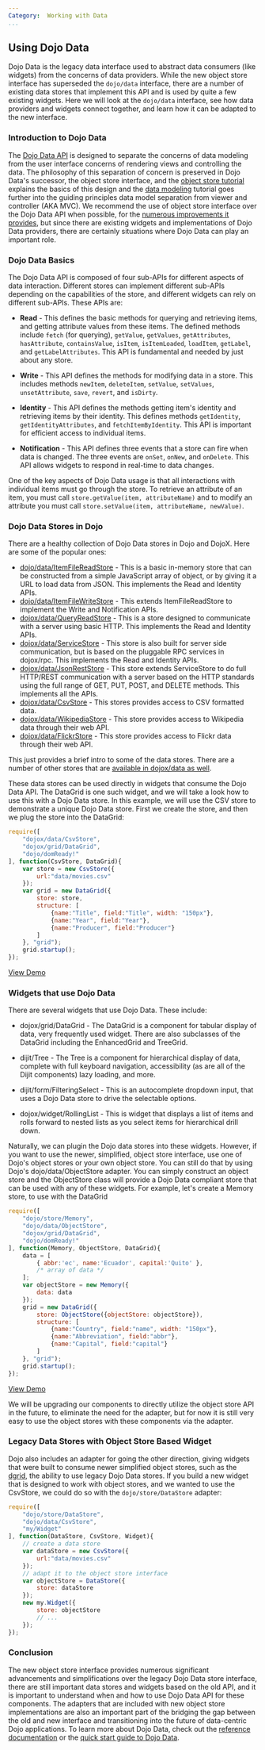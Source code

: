 ```yaml
---
Category:  Working with Data
...
```


## Using Dojo Data

Dojo Data is the legacy data interface used to abstract data consumers (like widgets) from the concerns of data providers. While the new object store interface has superseded the `dojo/data` interface, there are a number of existing data stores that implement this API and is used by quite a few existing widgets. Here we will look at the `dojo/data` interface, see how data providers and widgets connect together, and learn how it can be adapted to the new interface.

### Introduction to Dojo Data

The [Dojo Data API](/reference-guide/1.10/dojo/data.html) is designed to separate the concerns of data modeling from the user interface concerns of rendering views and controlling the data. The philosophy of this separation of concern is preserved in Dojo Data's successor, the object store interface, and the [object store tutorial](../intro_dojo_store/) explains the basics of this design and the [data modeling](../data_modeling/) tutorial goes further into the guiding principles data model separation from viewer and controller (AKA MVC).
We recommend the use of object store interface over the Dojo Data API when possible, for the [numerous improvements it provides](http://www.sitepen.com/blog/2011/02/15/dojo-object-stores/), but since there are existing widgets and implementations of Dojo Data providers, there are certainly situations where Dojo Data can play an important role.

### Dojo Data Basics

The Dojo Data API is composed of four sub-APIs for different aspects of data interaction. Different stores can implement different sub-APIs depending on the capabilities of the store, and different widgets can rely on different sub-APIs. These APIs are:

*   **Read** - This defines the basic methods for querying and retrieving items, and getting attribute values from these items. The defined methods include `fetch` (for querying), `getValue`, `getValues`, `getAttributes`, `hasAttribute`, `containsValue`, `isItem`, `isItemLoaded`, `loadItem`, `getLabel`, and `getLabelAttributes`. This API is fundamental and needed by just about any store.

*   **Write** - This API defines the methods for modifying data in a store. This includes methods `newItem`, `deleteItem`, `setValue`, `setValues`, `unsetAttribute`, `save`, `revert`, and `isDirty`.

*   **Identity** - This API defines the methods getting item's identity and retrieving items by their identity. This defines methods `getIdentity`, `getIdentityAttributes`, and `fetchItemByIdentity`. This API is important for efficient access to individual items.

*   **Notification** - This API defines three events that a store can fire when data is changed. The three events are `onSet`, `onNew`, and `onDelete`. This API allows widgets to respond in real-time to data changes.

One of the key aspects of Dojo Data usage is that all interactions with individual items must go through the store. To retrieve an attribute of an item, you must call `store.getValue(item, attributeName)` and to modify an attribute you must call `store.setValue(item, attributeName, newValue)`.

### Dojo Data Stores in Dojo

There are a healthy collection of Dojo Data stores in Dojo and DojoX. Here are some of the popular ones:

*   [dojo/data/ItemFileReadStore](/reference-guide/1.10/dojo/data/ItemFileReadStore.html#dojo-data-itemfilereadstore) - This is a basic in-memory store that can be constructed from a simple JavaScript array of object, or by giving it a URL to load data from JSON. This implements the Read and Identity APIs.
*   [dojo/data/ItemFileWriteStore](/reference-guide/1.10/dojo/data/ItemFileReadStore.html#dojo-data-itemfilewritestore) - This extends ItemFileReadStore to implement the Write and Notification APIs.
*   [dojox/data/QueryReadStore](/reference-guide/1.10/dojox/data/QueryReadStore.html#dojox-data-queryreadstore) - This is a store designed to communicate with a server using basic HTTP. This implements the Read and Identity APIs.
*   [dojox/data/ServiceStore](/reference-guide/1.10/dojox/data/ServiceStore.html#dojox-data-servicestore) - This store is also built for server side communication, but is based on the pluggable RPC services in dojox/rpc. This implements the Read and Identity APIs.
*   [dojox/data/JsonRestStore](/reference-guide/1.10/dojox/data/JsonRestStore.html#dojox-data-jsonreststore) - This store extends ServiceStore to do full HTTP/REST communication with a server based on the HTTP standards using the full range of GET, PUT, POST, and DELETE methods. This implements all the APIs.
*   [dojox/data/CsvStore](/reference-guide/1.10/dojox/data/CsvStore.html#dojox-data-csvstore) - This stores provides access to CSV formatted data.
*   [dojox/data/WikipediaStore](/reference-guide/1.10/dojox/data/WikipediaStore.html#dojox-data-wikipediastore) - This store provides access to Wikipedia data through their web API.
*   [dojox/data/FlickrStore](/reference-guide/1.10/dojox/data/FlickrStore.html#dojox-data-flickrstore) - This store provides access to Flickr data through their web API.

This just provides a brief intro to some of the data stores. There are a number of other stores that are [available in dojox/data as well](http://archive.dojotoolkit.org/nightly/dojotoolkit/dojox/data/).

These data stores can be used directly in widgets that consume the Dojo Data API. The DataGrid is one such widget, and we will take a look how to use this with a Dojo Data store. In this example, we will use the CSV store to demonstrate a unique Dojo Data store. First we create the store, and then we plug the store into the DataGrid:

```js
require([
	"dojox/data/CsvStore",
	"dojox/grid/DataGrid",
	"dojo/domReady!"
], function(CsvStore, DataGrid){
	var store = new CsvStore({
		url:"data/movies.csv"
	});
	var grid = new DataGrid({
		store: store,
		structure: [
			{name:"Title", field:"Title", width: "150px"},
			{name:"Year", field:"Year"},
			{name:"Producer", field:"Producer"}
		]
	}, "grid");
	grid.startup();
});
```
<a href="demo/demo.html" class="button">View Demo</a>

### Widgets that use Dojo Data

There are several widgets that use Dojo Data. These include:

*   dojox/grid/DataGrid - The DataGrid is a component for tabular display of data, very frequently used widget. There are also subclasses of the DataGrid including the EnhancedGrid and TreeGrid.

*   dijit/Tree - The Tree is a component for hierarchical display of data, complete with full keyboard navigation, accessibility (as are all of the Dijit components) lazy loading, and more.

*   dijit/form/FilteringSelect - This is an autocomplete dropdown input, that uses a Dojo Data store to drive the selectable options.

*   dojox/widget/RollingList - This is widget that displays a list of items and rolls forward to nested lists as you select items for hierarchical drill down.

Naturally, we can plugin the Dojo data stores into these widgets. However, if you want to use the newer, simplified, object store interface, use one of Dojo's object stores or your own object store. You can still do that by using Dojo's dojo/data/ObjectStore adapter. You can simply construct an object store and the ObjectStore class will provide a Dojo Data compliant store that can be used with any of these widgets. For example, let's create a Memory store, to use with the DataGrid

```js
require([
	"dojo/store/Memory",
	"dojo/data/ObjectStore",
	"dojox/grid/DataGrid",
	"dojo/domReady!"
], function(Memory, ObjectStore, DataGrid){
	data = [
		{ abbr:'ec', name:'Ecuador', capital:'Quito' },
		/* array of data */
	];
	var objectStore = new Memory({
		data: data
	});
	grid = new DataGrid({
		store: ObjectStore({objectStore: objectStore}),
		structure: [
			{name:"Country", field:"name", width: "150px"},
			{name:"Abbreviation", field:"abbr"},
			{name:"Capital", field:"capital"}
		]
	}, "grid");
	grid.startup();
});
```

<a href="demo/store-adapter.html" class="button">View Demo</a>

We will be upgrading our components to directly utilize the object store API in the future, to eliminate the need for the adapter, but for now it is still very easy to use the object stores with these components via the adapter.

### Legacy Data Stores with Object Store Based Widget

Dojo also includes an adapter for going the other direction, giving widgets that were built to consume newer simplified object stores, such as the [dgrid](http://dgrid.io/), the ability to use legacy Dojo Data stores. If you build a new widget that is designed to work with object stores, and we wanted to use the CsvStore, we could do so with the `dojo/store/DataStore` adapter:

```js
require([
	"dojo/store/DataStore",
	"dojo/data/CsvStore",
	"my/Widget"
], function(DataStore, CsvStore, Widget){
	// create a data store
	var dataStore = new CsvStore({
		url:"data/movies.csv"
	});
	// adapt it to the object store interface
	var objectStore = DataStore({
		store: dataStore
	});
	new my.Widget({
		store: objectStore
		// ...
	});
});
```

### Conclusion

The new object store interface provides numerous significant advancements and simplifications over the legacy Dojo Data store interface, there are still important data stores and widgets based on the old API, and it is important to understand when and how to use Dojo Data API for these components. The adapters that are included with new object store implementations are also an important part of the bridging the gap between the old and new interface and transitioning into the future of data-centric Dojo applications. To learn more about Dojo Data, check out the [reference documentation](/reference-guide/1.10/dojo/data.html) or the [quick start guide to Dojo Data](/reference-guide/1.10/quickstart/data/usingdatastores.html).